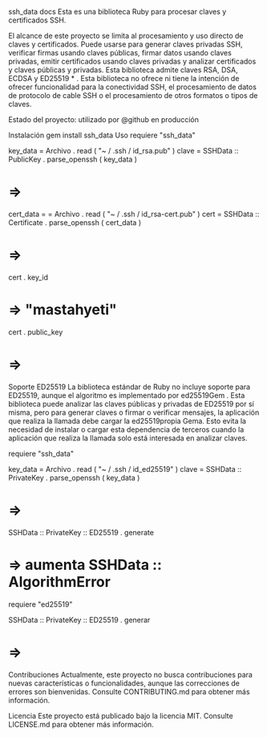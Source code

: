 ssh_data docs
Esta es una biblioteca Ruby para procesar claves y certificados SSH.

El alcance de este proyecto se limita al procesamiento y uso directo de claves y certificados. Puede usarse para generar claves privadas SSH, verificar firmas usando claves públicas, firmar datos usando claves privadas, emitir certificados usando claves privadas y analizar certificados y claves públicas y privadas. Esta biblioteca admite claves RSA, DSA, ECDSA y ED25519 * . Esta biblioteca no ofrece ni tiene la intención de ofrecer funcionalidad para la conectividad SSH, el procesamiento de datos de protocolo de cable SSH o el procesamiento de otros formatos o tipos de claves.

Estado del proyecto: utilizado por @github en producción

Instalación
gem install ssh_data
Uso
requiere  "ssh_data"

key_data  =  Archivo . read ( "~ / .ssh / id_rsa.pub" ) 
clave  =  SSHData :: PublicKey . parse_openssh ( key_data ) 
# => <SSHData :: PublicKey :: RSA>

cert_data  =  =  Archivo . read ( "~ / .ssh / id_rsa-cert.pub" ) 
cert  =  SSHData :: Certificate . parse_openssh ( cert_data ) 
# => <SSHData :: PublicKey :: Certificado>

cert . key_id 
# => "mastahyeti"

cert . public_key 
# => <SSHData :: PublicKey :: RSA>
Soporte ED25519
La biblioteca estándar de Ruby no incluye soporte para ED25519, aunque el algoritmo es implementado por ed25519Gem . Esta biblioteca puede analizar las claves públicas y privadas de ED25519 por sí misma, pero para generar claves o firmar o verificar mensajes, la aplicación que realiza la llamada debe cargar la ed25519propia Gema. Esto evita la necesidad de instalar o cargar esta dependencia de terceros cuando la aplicación que realiza la llamada solo está interesada en analizar claves.

requiere  "ssh_data"

key_data  =  Archivo . read ( "~ / .ssh / id_ed25519" ) 
clave  =  SSHData :: PrivateKey . parse_openssh ( key_data ) 
# => <SSHData :: PrivateKey :: ED25519>

SSHData :: PrivateKey :: ED25519 . generate 
# => aumenta SSHData :: AlgorithmError

requiere  "ed25519"

SSHData :: PrivateKey :: ED25519 . generar 
# => <SSHData :: PrivateKey :: ED25519>
Contribuciones
Actualmente, este proyecto no busca contribuciones para nuevas características o funcionalidades, aunque las correcciones de errores son bienvenidas. Consulte CONTRIBUTING.md para obtener más información.

Licencia
Este proyecto está publicado bajo la licencia MIT. Consulte LICENSE.md para obtener más información.
